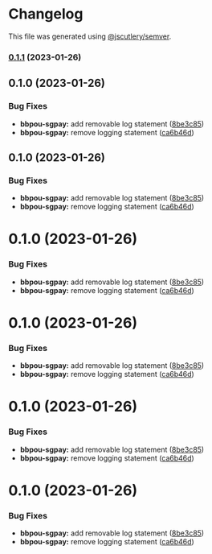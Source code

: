 # Changelog

This file was generated using [@jscutlery/semver](https://github.com/jscutlery/semver).

### [0.1.1](https://github.com/aashis-kishore/sg-demo/compare/v0.1.0...v0.1.1) (2023-01-26)

## 0.1.0 (2023-01-26)


### Bug Fixes

* **bbpou-sgpay:** add removable log statement ([8be3c85](https://github.com/aashis-kishore/sg-demo/commit/8be3c85f25986c4cfcf3ed7537185b8cef67783f))
* **bbpou-sgpay:** remove logging statement ([ca6b46d](https://github.com/aashis-kishore/sg-demo/commit/ca6b46d53913fd510205aada71b4a3b0fc08371a))

## 0.1.0 (2023-01-26)


### Bug Fixes

* **bbpou-sgpay:** add removable log statement ([8be3c85](https://github.com/aashis-kishore/sg-demo/commit/8be3c85f25986c4cfcf3ed7537185b8cef67783f))
* **bbpou-sgpay:** remove logging statement ([ca6b46d](https://github.com/aashis-kishore/sg-demo/commit/ca6b46d53913fd510205aada71b4a3b0fc08371a))

# 0.1.0 (2023-01-26)


### Bug Fixes

* **bbpou-sgpay:** add removable log statement ([8be3c85](https://github.com/aashis-kishore/sg-demo/commit/8be3c85f25986c4cfcf3ed7537185b8cef67783f))
* **bbpou-sgpay:** remove logging statement ([ca6b46d](https://github.com/aashis-kishore/sg-demo/commit/ca6b46d53913fd510205aada71b4a3b0fc08371a))



# 0.1.0 (2023-01-26)


### Bug Fixes

* **bbpou-sgpay:** add removable log statement ([8be3c85](https://github.com/aashis-kishore/sg-demo/commit/8be3c85f25986c4cfcf3ed7537185b8cef67783f))
* **bbpou-sgpay:** remove logging statement ([ca6b46d](https://github.com/aashis-kishore/sg-demo/commit/ca6b46d53913fd510205aada71b4a3b0fc08371a))



# 0.1.0 (2023-01-26)


### Bug Fixes

* **bbpou-sgpay:** add removable log statement ([8be3c85](https://github.com/aashis-kishore/sg-demo/commit/8be3c85f25986c4cfcf3ed7537185b8cef67783f))
* **bbpou-sgpay:** remove logging statement ([ca6b46d](https://github.com/aashis-kishore/sg-demo/commit/ca6b46d53913fd510205aada71b4a3b0fc08371a))



# 0.1.0 (2023-01-26)


### Bug Fixes

* **bbpou-sgpay:** add removable log statement ([8be3c85](https://github.com/aashis-kishore/sg-demo/commit/8be3c85f25986c4cfcf3ed7537185b8cef67783f))
* **bbpou-sgpay:** remove logging statement ([ca6b46d](https://github.com/aashis-kishore/sg-demo/commit/ca6b46d53913fd510205aada71b4a3b0fc08371a))
